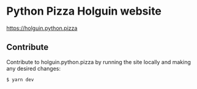 # Python Pizza Holguin website

https://holguin.python.pizza

## Contribute

Contribute to holguin.python.pizza by running the site locally and making any desired changes:

```bash
$ yarn dev
```
